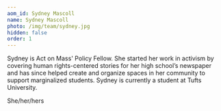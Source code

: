 ```yaml
---
aom_id: Sydney Mascoll
name: Sydney Mascoll
photo: /img/team/sydney.jpg
hidden: false
order: 1
---
```

Sydney is Act on Mass' Policy Fellow. She started her work in activism by covering human rights-centered stories for her high school’s newspaper and has since helped create and organize spaces in her community to support marginalized students. Sydney is currently a student at Tufts University.



She/her/hers